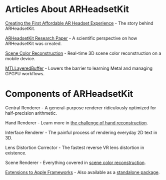 # Articles About ARHeadsetKit

[Creating the First Affordable AR Headset Experience](https://philipturner.github.io/first-affordable-ar-headset) - The story behind ARHeadsetKit.

[ARHeadsetKit Research Paper](https://github.com/philipturner/arheadsetkit-research-paper) - A scientific perspective on how ARHeadsetKit was created.

[Scene Color Reconstruction](https://github.com/philipturner/scene-color-reconstruction) - Real-time 3D scene color reconstruction on a mobile device.

[MTLLayeredBuffer](articles/layered-buffer.md) - Lowers the barrier to learning Metal and managing GPGPU workflows.

# Components of ARHeadsetKit

Central Renderer - A general-purpose renderer ridiculously optimized for half-precision arithmetic.

Hand Renderer - Learn more in [the challenge of hand reconstruction](https://philipturner.github.io/first-affordable-ar-headset/#the-challenge-of-hand-reconstruction).

Interface Renderer - The painful process of rendering everyday 2D text in 3D.

Lens Distortion Corrector - The fastest reverse VR lens distortion in existence.

Scene Renderer - Everything covered in [scene color reconstruction](https://github.com/philipturner/scene-color-reconstruction).

[Extensions to Apple Frameworks](https://github.com/philipturner/ARHeadsetKit/blob/main/docs/extensions-to-apple-frameworks.md) - Also available as a [standalone package](https://github.com/philipturner/ARHeadsetUtil).
